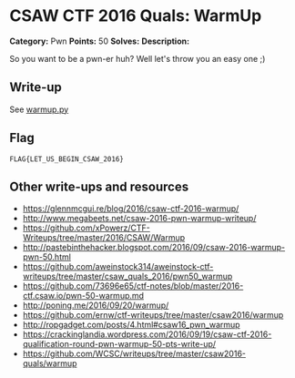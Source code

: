 # CSAW CTF 2016 Quals: WarmUp

**Category:** Pwn
**Points:** 50
**Solves:**
**Description:**

So you want to be a pwn-er huh? Well let's throw you an easy one ;)

## Write-up

See [warmup.py](warmup.py)

## Flag

`FLAG{LET_US_BEGIN_CSAW_2016}`

## Other write-ups and resources

* https://glennmcgui.re/blog/2016/csaw-ctf-2016-warmup/
* http://www.megabeets.net/csaw-2016-pwn-warmup-writeup/
* https://github.com/xPowerz/CTF-Writeups/tree/master/2016/CSAW/Warmup
* http://pastebinthehacker.blogspot.com/2016/09/csaw-2016-warmup-pwn-50.html
* https://github.com/aweinstock314/aweinstock-ctf-writeups/tree/master/csaw_quals_2016/pwn50_warmup
* https://github.com/73696e65/ctf-notes/blob/master/2016-ctf.csaw.io/pwn-50-warmup.md
* http://poning.me/2016/09/20/warmup/
* https://github.com/ernw/ctf-writeups/tree/master/csaw2016/warmup
* http://ropgadget.com/posts/4.html#csaw16_pwn_warmup
* https://crackinglandia.wordpress.com/2016/09/19/csaw-ctf-2016-qualification-round-pwn-warmup-50-pts-write-up/
* https://github.com/WCSC/writeups/tree/master/csaw2016-quals/warmup
